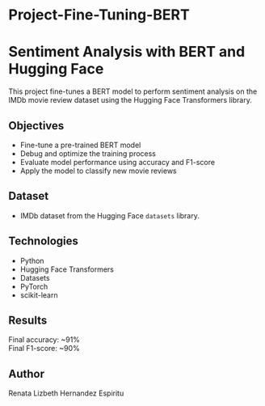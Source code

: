 # Project-Fine-Tuning-BERT
# Sentiment Analysis with BERT and Hugging Face

This project fine-tunes a BERT model to perform sentiment analysis on the IMDb movie review dataset using the Hugging Face Transformers library.

## Objectives
- Fine-tune a pre-trained BERT model
- Debug and optimize the training process
- Evaluate model performance using accuracy and F1-score
- Apply the model to classify new movie reviews

## Dataset
- IMDb dataset from the Hugging Face `datasets` library.

## Technologies
- Python
- Hugging Face Transformers
- Datasets
- PyTorch
- scikit-learn

## Results
Final accuracy: ~91%  
Final F1-score: ~90%

## Author
Renata Lizbeth Hernandez Espiritu
